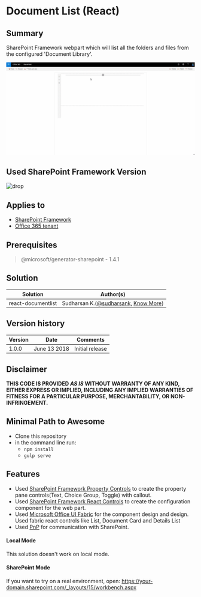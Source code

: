 # Document List (React)

## Summary
SharePoint Framework webpart which will list all the folders and files from the configured 'Document Library'.

![react-documentlist-gif](./assets/Preview.gif)

## Used SharePoint Framework Version 
![drop](https://img.shields.io/badge/version-GA-green.svg)

## Applies to

* [SharePoint Framework](https:/dev.office.com/sharepoint)
* [Office 365 tenant](https://dev.office.com/sharepoint/docs/spfx/set-up-your-development-environment)

## Prerequisites
 
> @microsoft/generator-sharepoint - 1.4.1

## Solution

Solution|Author(s)
--------|---------
react-documentlist | Sudharsan K.([@sudharsank](https://twitter.com/sudharsank), [Know More](http://windowssharepointserver.blogspot.com/))

## Version history

Version|Date|Comments
-------|----|--------
1.0.0|June 13 2018|Initial release

## Disclaimer
**THIS CODE IS PROVIDED *AS IS* WITHOUT WARRANTY OF ANY KIND, EITHER EXPRESS OR IMPLIED, INCLUDING ANY IMPLIED WARRANTIES OF FITNESS FOR A PARTICULAR PURPOSE, MERCHANTABILITY, OR NON-INFRINGEMENT.**

## Minimal Path to Awesome

- Clone this repository
- in the command line run:
  - `npm install`
  - `gulp serve`

## Features
- Used [SharePoint Framework Property Controls](https://sharepoint.github.io/sp-dev-fx-property-controls/) to create the property pane controls(Text, Choice Group, Toggle) with callout.
- Used [SharePoint Framework React Controls](https://sharepoint.github.io/sp-dev-fx-controls-react) to create the configuration component for the web part.
- Used [Microsoft Office UI Fabric](https://developer.microsoft.com/en-us/fabric#/get-started) for the component design and design. Used fabric react controls like List, Document Card and Details List
- Used [PnP](https://pnp.github.io/pnpjs/getting-started.html) for communication with SharePoint.

#### Local Mode
This solution doesn't work on local mode.

#### SharePoint Mode
If you want to try on a real environment, open:
https://your-domain.sharepoint.com/_layouts/15/workbench.aspx